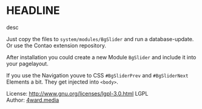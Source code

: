 # HEADLINE

desc


Just copy the files to `system/modules/BgSlider` and run a database-update. Or use the Contao extension repository.

After installation you could create a new Module `BgSlider` and include it into your pagelayout.

If you use the Navigation youve to CSS `#BgSliderPrev` and `#BgSliderNext` Elements a bit. They get injected into `<body>`.

License: http://www.gnu.org/licenses/lgpl-3.0.html LGPL <br>
Author: [4ward.media](http://www.4wardmedia.de)